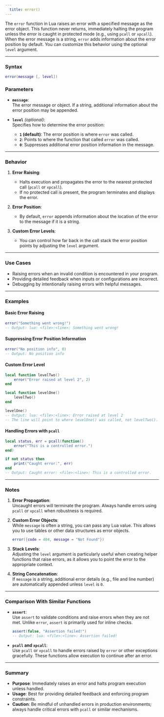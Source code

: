 ```yaml
---
  title: error()
---
```


The `error` function in Lua raises an error with a specified message as the error object. This function never returns, immediately halting the program unless the error is caught in protected mode (e.g., using `pcall` or `xpcall`). When the error message is a string, `error` adds information about the error position by default. You can customize this behavior using the optional `level` argument.  

---

### Syntax  
```lua
error(message [, level])
```

### Parameters  

- **`message`**:  
  The error message or object. If a string, additional information about the error position may be appended.  

- **`level`** *(optional)*:  
  Specifies how to determine the error position:  
  - **`1` (default)**: The error position is where `error` was called.  
  - **`2`**: Points to where the function that called `error` was called.  
  - **`0`**: Suppresses additional error position information in the message.  

---

### Behavior  

1. **Error Raising**:  
   - Halts execution and propagates the error to the nearest protected call (`pcall` or `xpcall`).  
   - If no protected call is present, the program terminates and displays the error.  

2. **Error Position**:  
   - By default, `error` appends information about the location of the error to the message if it is a string.  

3. **Custom Error Levels**:  
   - You can control how far back in the call stack the error position points by adjusting the `level` argument.  

---

### Use Cases  

- Raising errors when an invalid condition is encountered in your program.  
- Providing detailed feedback when inputs or configurations are incorrect.  
- Debugging by intentionally raising errors with helpful messages.  

---

### Examples  

#### Basic Error Raising  
```lua
error("Something went wrong!")
-- Output: lua: <file>:<line>: Something went wrong!
```

#### Suppressing Error Position Information  
```lua
error("No position info", 0)
-- Output: No position info
```

#### Custom Error Level  
```lua
local function levelTwo()
    error("Error raised at level 2", 2)
end

local function levelOne()
    levelTwo()
end

levelOne()
-- Output: lua: <file>:<line>: Error raised at level 2
-- The line will point to where levelOne() was called, not levelTwo().
```

#### Handling Errors with `pcall`  
```lua
local status, err = pcall(function()
    error("This is a controlled error.")
end)

if not status then
    print("Caught error:", err)
end
-- Output: Caught error: <file>:<line>: This is a controlled error.
```

---

### Notes  

1. **Error Propagation**:  
   Uncaught errors will terminate the program. Always handle errors using `pcall` or `xpcall` when robustness is required.  

2. **Custom Error Objects**:  
   While `message` is often a string, you can pass any Lua value. This allows you to use tables or other data structures as error objects.  
   ```lua
   error({code = 404, message = "Not Found"})
   ```

3. **Stack Levels**:  
   Adjusting the `level` argument is particularly useful when creating helper functions that raise errors, as it allows you to point the error to the appropriate context.  

4. **String Concatenation**:  
   If `message` is a string, additional error details (e.g., file and line number) are automatically appended unless `level` is `0`.  

---

### Comparison With Similar Functions  

- **`assert`**:  
  Use `assert` to validate conditions and raise errors when they are not met. Unlike `error`, `assert` is primarily used for inline checks.  
  ```lua
  assert(false, "Assertion failed!")
  -- Output: lua: <file>:<line>: Assertion failed!
  ```

- **`pcall` and `xpcall`**:  
  Use `pcall` or `xpcall` to handle errors raised by `error` or other exceptions gracefully. These functions allow execution to continue after an error.  

---

### Summary  

- **Purpose**: Immediately raises an error and halts program execution unless handled.  
- **Usage**: Best for providing detailed feedback and enforcing program constraints.  
- **Caution**: Be mindful of unhandled errors in production environments; always handle critical errors with `pcall` or similar mechanisms.  